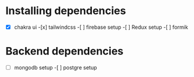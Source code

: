 # Installing dependencies

-[x] chakra ui -[x] tailwindcss -[ ] firebase setup -[ ] Redux setup -[ ] formik

# Backend dependencies

-[ ] mongodb setup -[ ] postgre setup
